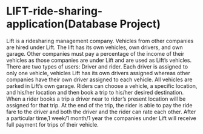 # LIFT-ride-sharing-application(Database Project)

Lift is a ridesharing management company. Vehicles from other companies are hired under Lift. The lift has its own vehicles, own drivers, and own garage. 
Other companies must pay a percentage of the income of their vehicles as those companies are under Lift and are used as Lift’s vehicles. There are two types 
of users: Driver and rider. Each driver is assigned to only one vehicle, vehicles Lift has its own drivers assigned whereas other companies have their own 
driver assigned to each vehicle. All vehicles are parked in Lift’s own garage. Riders can choose a vehicle, a specific location, and his/her location and then 
book a trip to his/her desired destination. When a rider books a trip a driver near to rider’s present location will be assigned for that trip. At the end of
the trip, the rider is able to pay the ride fare to the driver and both the driver and the rider can rate each other. After a particular time,1 week/1 month/1
year the companies under Lift will receive full payment for trips of their vehicle.


